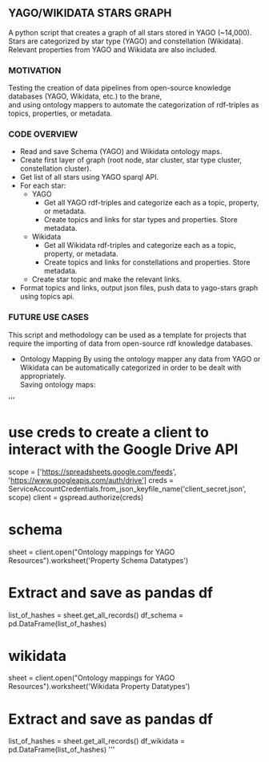 ## YAGO/WIKIDATA STARS GRAPH

A python script that creates a graph of all stars stored in YAGO (~14,000).<br />
Stars are categorized by star type (YAGO) and constellation (Wikidata).<br />
Relevant properties from YAGO and Wikidata are also included.<br />

### MOTIVATION

Testing the creation of data pipelines from open-source knowledge databases (YAGO, Wikidata, etc.) to the brane,<br /> 
and using ontology mappers to automate the categorization of rdf-triples as topics, properties, or metadata.<br />

### CODE OVERVIEW

* Read and save Schema (YAGO) and Wikidata ontology maps.
* Create first layer of graph (root node, star cluster, star type cluster, constellation cluster).
* Get list of all stars using YAGO sparql API.
* For each star:<br />
    * YAGO
        * Get all YAGO rdf-triples and categorize each as a topic, property, or metadata. 
        * Create topics and links for star types and properties. Store metadata.<br />
    * Wikidata
        * Get all Wikidata rdf-triples and categorize each as a topic, property, or metadata.
        * Create topics and links for constellations and properties. Store metadata.<br />
    * Create star topic and make the relevant links.
* Format topics and links, output json files, push data to yago-stars graph using topics api.

### FUTURE USE CASES
This script and methodology can be used as a template for projects that require the importing of data from open-source rdf knowledge databases.

* Ontology Mapping
By using the ontology mapper any data from YAGO or Wikidata can be automatically categorized in order to be dealt with appropriately.<br />
Saving ontology maps:

'''
   # use creds to create a client to interact with the Google Drive API
   scope = ['https://spreadsheets.google.com/feeds',
            'https://www.googleapis.com/auth/drive']
   creds = ServiceAccountCredentials.from_json_keyfile_name('client_secret.json', scope)
   client = gspread.authorize(creds)

   # schema
   sheet = client.open("Ontology mappings for YAGO Resources").worksheet('Property Schema Datatypes')
   # Extract and save as pandas df
   list_of_hashes = sheet.get_all_records()
   df_schema = pd.DataFrame(list_of_hashes)

   # wikidata
   sheet = client.open("Ontology mappings for YAGO Resources").worksheet('Wikidata Property Datatypes')
   # Extract and save as pandas df
   list_of_hashes = sheet.get_all_records()
   df_wikidata = pd.DataFrame(list_of_hashes)
'''
